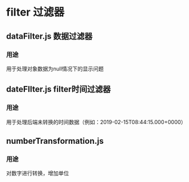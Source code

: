 # filter 过滤器
## dataFilter.js 数据过滤器
### 用途
用于处理对象数据为null情况下的显示问题

## dateFIlter.js filter时间过滤器
### 用途
用于处理后端未转换的时间数据（例如：2019-02-15T08:44:15.000+0000）

##  numberTransformation.js 
### 用途
对数字进行转换，增加单位
